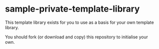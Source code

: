 # sample-private-template-library

This template library exists for you to use as a basis for your own template library.

You should fork (or download and copy) this repository to initialise your own.
